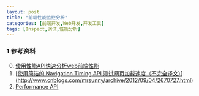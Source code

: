 ```yaml
---
layout: post
title: "前端性能监控分析"
categories: [前端开发,Web开发,开发工具]
tags: [Inspect,调试,性能分析]
---
```








### 1 参考资料

0. [使用性能API快速分析web前端性能](https://segmentfault.com/a/1190000004010453)
1. [[使用简洁的 Navigation Timing API 测试网页加载速度（不完全译文）](http://www.cnblogs.com/mrsunny/archive/2012/09/04/2670727.html)](http://www.cnblogs.com/mrsunny/archive/2012/09/04/2670727.html)
2. [Performance API](http://javascript.ruanyifeng.com/bom/performance.html)

